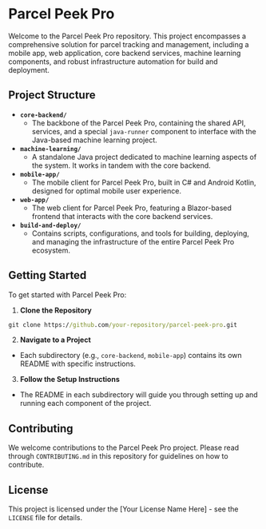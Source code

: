 # Parcel Peek Pro

Welcome to the Parcel Peek Pro repository. This project encompasses a comprehensive solution for parcel tracking and management, including a mobile app, web application, core backend services, machine learning components, and robust infrastructure automation for build and deployment.

## Project Structure

- **`core-backend/`**
  - The backbone of the Parcel Peek Pro, containing the shared API, services, and a special `java-runner` component to interface with the Java-based machine learning project.
- **`machine-learning/`**
  - A standalone Java project dedicated to machine learning aspects of the system. It works in tandem with the core backend.
- **`mobile-app/`**
  - The mobile client for Parcel Peek Pro, built in C# and Android Kotlin, designed for optimal mobile user experience.
- **`web-app/`**
  - The web client for Parcel Peek Pro, featuring a Blazor-based frontend that interacts with the core backend services.
- **`build-and-deploy/`**
  - Contains scripts, configurations, and tools for building, deploying, and managing the infrastructure of the entire Parcel Peek Pro ecosystem.

## Getting Started

To get started with Parcel Peek Pro:

1. **Clone the Repository**
```cmd
git clone https://github.com/your-repository/parcel-peek-pro.git
```
2. **Navigate to a Project**
- Each subdirectory (e.g., `core-backend`, `mobile-app`) contains its own README with specific instructions.
3. **Follow the Setup Instructions**
- The README in each subdirectory will guide you through setting up and running each component of the project.

## Contributing

We welcome contributions to the Parcel Peek Pro project. Please read through `CONTRIBUTING.md` in this repository for guidelines on how to contribute.

## License

This project is licensed under the [Your License Name Here] - see the `LICENSE` file for details.
